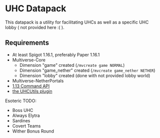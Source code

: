 # UHC Datapack

This datapack is a utility for facilitating UHCs as well as a specific UHC lobby ( not provided here :( ).

## Requirements

* At least Spigot 1.16.1, preferably Paper 1.16.1
* Multiverse-Core
  * Dimension "game" created (`/mvcreate game NORMAL`)
  * Dimension "game_nether" created (`/mvcreate game_nether NETHER`)
  * Dimension "lobby" created (done with not provided lobby world)
* Multiverse-NetherPortals
* [1.13 Command API](https://github.com/JorelAli/1.13-Command-API)
* [the UHCUtils plugin](https://github.com/endrdragon/uhcutils-plugin)

Esoteric TODO:

* Boss UHC
* Always Elytra
* Sardines
* Covert Teams
* Wither Bonus Round
